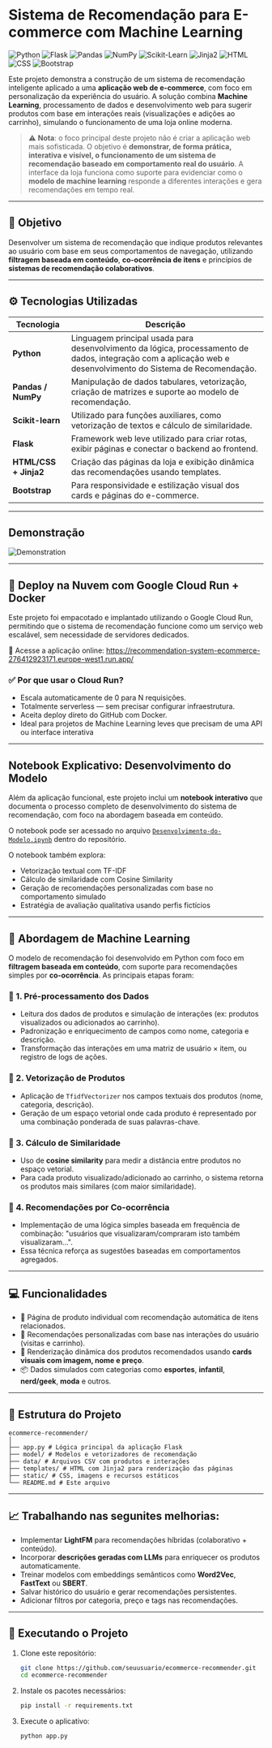 # Sistema de Recomendação para E-commerce com Machine Learning

![Python](https://img.shields.io/badge/Python-3.10+-blue?logo=python&logoColor=white)
![Flask](https://img.shields.io/badge/Flask-Web_Framework-black?logo=flask)
![Pandas](https://img.shields.io/badge/Pandas-Data_Analysis-150458?logo=pandas&logoColor=white)
![NumPy](https://img.shields.io/badge/NumPy-Numerical_Computing-013243?logo=numpy)
![Scikit-Learn](https://img.shields.io/badge/Scikit--Learn-Machine_Learning-F7931E?logo=scikit-learn&logoColor=white)
![Jinja2](https://img.shields.io/badge/Jinja2-Templating-orange?logo=jinja)
![HTML](https://img.shields.io/badge/HTML5-Markup-E34F26?logo=html5&logoColor=white)
![CSS](https://img.shields.io/badge/CSS3-Styling-1572B6?logo=css3&logoColor=white)
![Bootstrap](https://img.shields.io/badge/Bootstrap-Responsive_UI-7952B3?logo=bootstrap&logoColor=white)

Este projeto demonstra a construção de um sistema de recomendação inteligente aplicado a uma **aplicação web de e-commerce**, com foco em personalização da experiência do usuário. A solução combina **Machine Learning**, processamento de dados e desenvolvimento web para sugerir produtos com base em interações reais (visualizações e adições ao carrinho), simulando o funcionamento de uma loja online moderna.

> ⚠️ **Nota**: o foco principal deste projeto não é criar a aplicação web mais sofisticada. O objetivo é **demonstrar, de forma prática, interativa e visível, o funcionamento de um sistema de recomendação baseado em comportamento real do usuário**. A interface da loja funciona como suporte para evidenciar como o **modelo de machine learning** responde a diferentes interações e gera recomendações em tempo real.

---

## 🎯 Objetivo

Desenvolver um sistema de recomendação que indique produtos relevantes ao usuário com base em seus comportamentos de navegação, utilizando **filtragem baseada em conteúdo**, **co-ocorrência de itens** e princípios de **sistemas de recomendação colaborativos**.

---

## ⚙️ Tecnologias Utilizadas

| Tecnologia         | Descrição |
|--------------------|----------|
| **Python**         | Linguagem principal usada para desenvolvimento da lógica, processamento de dados, integração com a aplicação web e desenvolvimento do Sistema de Recomendação. |
| **Pandas / NumPy** | Manipulação de dados tabulares, vetorização, criação de matrizes e suporte ao modelo de recomendação. |
| **Scikit-learn**   | Utilizado para funções auxiliares, como vetorização de textos e cálculo de similaridade. |
| **Flask**          | Framework web leve utilizado para criar rotas, exibir páginas e conectar o backend ao frontend. |
| **HTML/CSS + Jinja2** | Criação das páginas da loja e exibição dinâmica das recomendações usando templates. |
| **Bootstrap** | Para responsividade e estilização visual dos cards e páginas do e-commerce. |

---
## Demonstração 

![Demonstration](projectDemo.gif)

---
## 🚀 Deploy na Nuvem com Google Cloud Run + Docker
Este projeto foi empacotado e implantado utilizando o Google Cloud Run, permitindo que o sistema de recomendação funcione como um serviço web escalável, sem necessidade de servidores dedicados.

🔗 Acesse a aplicação online:
https://recommendation-system-ecommerce-276412923171.europe-west1.run.app/

### ✅ Por que usar o Cloud Run?

-  Escala automaticamente de 0 para N requisições.
-  Totalmente serverless — sem precisar configurar infraestrutura.
-  Aceita deploy direto do GitHub com Docker.
-  Ideal para projetos de Machine Learning leves que precisam de uma API ou interface interativa

---

## Notebook Explicativo: Desenvolvimento do Modelo

Além da aplicação funcional, este projeto inclui um **notebook interativo** que documenta o processo completo de desenvolvimento do sistema de recomendação, com foco na abordagem baseada em conteúdo.

O notebook pode ser acessado no arquivo [`Desenvolvimento-do-Modelo.ipynb`](./Desenvolvimendo_do_Modelo.ipynb) dentro do repositório.

O notebook também explora:

- Vetorização textual com TF-IDF
- Cálculo de similaridade com Cosine Similarity
- Geração de recomendações personalizadas com base no comportamento simulado
- Estratégia de avaliação qualitativa usando perfis fictícios

---

## 🧠 Abordagem de Machine Learning

O modelo de recomendação foi desenvolvido em Python com foco em **filtragem baseada em conteúdo**, com suporte para recomendações simples por **co-ocorrência**. As principais etapas foram:

### 🔹 1. Pré-processamento dos Dados
- Leitura dos dados de produtos e simulação de interações (ex: produtos visualizados ou adicionados ao carrinho).
- Padronização e enriquecimento de campos como nome, categoria e descrição.
- Transformação das interações em uma matriz de usuário × item, ou registro de logs de ações.

### 🔹 2. Vetorização de Produtos
- Aplicação de `TfidfVectorizer` nos campos textuais dos produtos (nome, categoria, descrição).
- Geração de um espaço vetorial onde cada produto é representado por uma combinação ponderada de suas palavras-chave.

### 🔹 3. Cálculo de Similaridade
- Uso de **cosine similarity** para medir a distância entre produtos no espaço vetorial.
- Para cada produto visualizado/adicionado ao carrinho, o sistema retorna os produtos mais similares (com maior similaridade).

### 🔹 4. Recomendações por Co-ocorrência
- Implementação de uma lógica simples baseada em frequência de combinação: "usuários que visualizaram/compraram isto também visualizaram...".
- Essa técnica reforça as sugestões baseadas em comportamentos agregados.

---

## 💻 Funcionalidades

- 🛒 Página de produto individual com recomendação automática de itens relacionados.
- 🧠 Recomendações personalizadas com base nas interações do usuário (visitas e carrinho).
- 🔄 Renderização dinâmica dos produtos recomendados usando **cards visuais com imagem, nome e preço**.
- 📦 Dados simulados com categorias como **esportes**, **infantil**, **nerd/geek**, **moda** e outros.

---

## 📌 Estrutura do Projeto
```
ecommerce-recommender/
│
├── app.py # Lógica principal da aplicação Flask
├── model/ # Modelos e vetorizadores de recomendação
├── data/ # Arquivos CSV com produtos e interações
├── templates/ # HTML com Jinja2 para renderização das páginas
├── static/ # CSS, imagens e recursos estáticos
└── README.md # Este arquivo
```

---

## 📈 Trabalhando nas segunites melhorias:

- Implementar **LightFM** para recomendações híbridas (colaborativo + conteúdo).
- Incorporar **descrições geradas com LLMs** para enriquecer os produtos automaticamente.
- Treinar modelos com embeddings semânticos como **Word2Vec**, **FastText** ou **SBERT**.
- Salvar histórico do usuário e gerar recomendações persistentes.
- Adicionar filtros por categoria, preço e tags nas recomendações.

---

## 🧪 Executando o Projeto

1. Clone este repositório:
   ```bash
   git clone https://github.com/seuusuario/ecommerce-recommender.git
   cd ecommerce-recommender
   ```
2. Instale os pacotes necessários:
   ```bash
   pip install -r requirements.txt
   ```
3. Execute o aplicativo:
   ```bash
   python app.py
